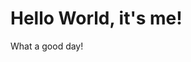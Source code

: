<!doctype html>
<html lang="en">
	<head>
		<meta charset="utf-8">
		<title>First HTML thingy</title>
	</head>
	<body>
		<h1>Hello World, it's me!</h1>
		<p>What a good day!</p>
	</body>
<html/>
